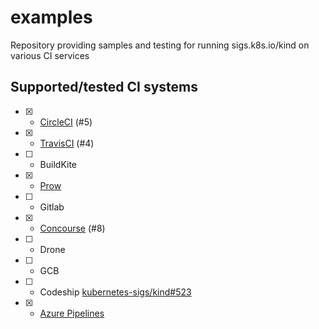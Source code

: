 # examples

Repository providing samples and testing for running sigs.k8s.io/kind on various CI services

## Supported/tested CI systems

* [x]  - [CircleCI](.circleci) (#5)
* [x]  - [TravisCI](.travis.yml) (#4)
* [ ]  - BuildKite
* [x]  - [Prow](https://github.com/kubernetes/test-infra/tree/master/config/jobs/kubernetes-sigs/kind)
* [ ]  - Gitlab
* [x]  - [Concourse](concourse.md) (#8)
* [ ]  - Drone
* [ ]  - GCB
* [ ]  - Codeship [kubernetes-sigs/kind#523](https://github.com/kubernetes-sigs/kind/issues/523)
* [x]  - [Azure Pipelines](azure-pipelines.yml)
